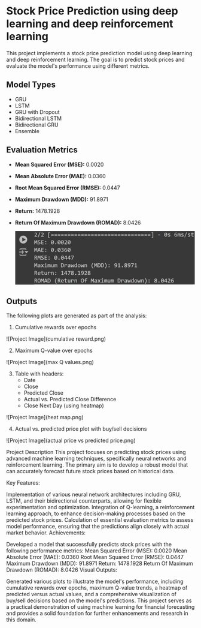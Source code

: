# Stock Price Prediction using deep learning and deep reinforcement learning

This project implements a stock price prediction model using deep learning and deep reinforcement learning. The goal is to predict stock prices and evaluate the model's performance using different metrics.

## Model Types
- GRU
- LSTM
- GRU with Dropout
- Bidirectional LSTM
- Bidirectional GRU
- Ensemble

## Evaluation Metrics
- **Mean Squared Error (MSE):** 0.0020
- **Mean Absolute Error (MAE):** 0.0360
- **Root Mean Squared Error (RMSE):** 0.0447
- **Maximum Drawdown (MDD):** 91.8971
- **Return:** 1478.1928
- **Return Of Maximum Drawdown (ROMAD):** 8.0426

  ![Project Image](metrics.png)


## Outputs
The following plots are generated as part of the analysis:

1. Cumulative rewards over epochs

  ![Project Image](cumulative reward.png)

2. Maximum Q-value over epochs

  ![Project Image](max Q values.png)

3. Table with headers:
   - Date
   - Close
   - Predicted Close
   - Actual vs. Predicted Close Difference
   - Close Next Day (using heatmap)

  ![Project Image](heat map.png)

4. Actual vs. predicted price plot with buy/sell decisions

  ![Project Image](actual price vs predicted price.png)

Project Description
This project focuses on predicting stock prices using advanced machine learning techniques, specifically neural networks and reinforcement learning. The primary aim is to develop a robust model that can accurately forecast future stock prices based on historical data.

Key Features:

Implementation of various neural network architectures including GRU, LSTM, and their bidirectional counterparts, allowing for flexible experimentation and optimization.
Integration of Q-learning, a reinforcement learning approach, to enhance decision-making processes based on the predicted stock prices.
Calculation of essential evaluation metrics to assess model performance, ensuring that the predictions align closely with actual market behavior.
Achievements:

Developed a model that successfully predicts stock prices with the following performance metrics:
Mean Squared Error (MSE): 0.0020
Mean Absolute Error (MAE): 0.0360
Root Mean Squared Error (RMSE): 0.0447
Maximum Drawdown (MDD): 91.8971
Return: 1478.1928
Return Of Maximum Drawdown (ROMAD): 8.0426
Visual Outputs:

Generated various plots to illustrate the model's performance, including cumulative rewards over epochs, maximum Q-value trends, a heatmap of predicted versus actual values, and a comprehensive visualization of buy/sell decisions based on the model's predictions.
This project serves as a practical demonstration of using machine learning for financial forecasting and provides a solid foundation for further enhancements and research in this domain.
